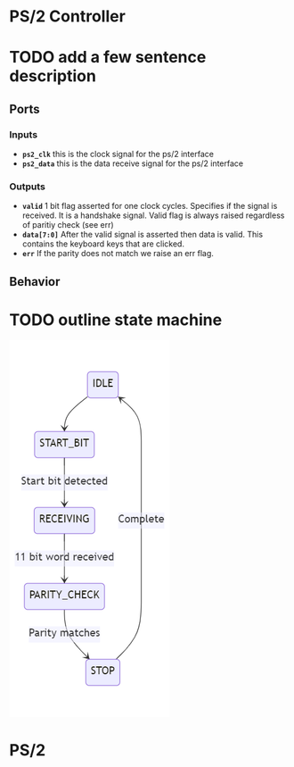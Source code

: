 # PS/2 Controller
# TODO add a few sentence description


## Ports

### Inputs

- **`ps2_clk`** this is the clock signal for the ps/2 interface
- **`ps2_data`** this is the data receive signal for the ps/2 interface

### Outputs

- **`valid`** 1 bit flag asserted for one clock cycles. Specifies if the signal is received. It is a handshake signal. Valid flag is always raised regardless of paritiy check (see err)
- **`data[7:0]`** After the valid signal is asserted then data is valid. This contains the keyboard keys that are clicked.
- **`err`** If the parity does not match we raise an err flag. 


## Behavior
# TODO outline state machine

![](../figures/ps2_state_diagram.png)

# PS/2

